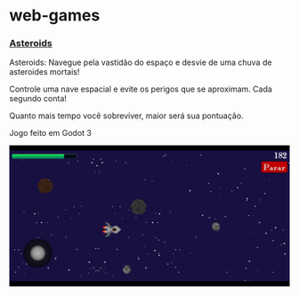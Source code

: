 # web-games

### [Asteroids](https://cao-ancap.github.io/web-games/asteroids/asteroids.html)

Asteroids: Navegue pela vastidão do espaço e desvie de uma chuva de asteroides mortais!

Controle uma nave espacial e evite os perigos que se aproximam. Cada segundo conta!

Quanto mais tempo você sobreviver, maior será sua pontuação.

Jogo feito em Godot 3

[![Asteroids](https://github.com/cao-ancap/web-games/blob/main/asteroids.png?raw=true)](https://cao-ancap.github.io/web-games/asteroids/asteroids.html)
